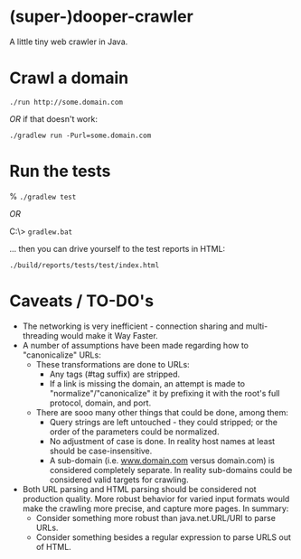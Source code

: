 # (super-)dooper-crawler

A little tiny web crawler in Java.

# Crawl a domain

`./run http://some.domain.com`

*OR* if that doesn't work:

`./gradlew run -Purl=some.domain.com`

# Run the tests

% `./gradlew test`

*OR*

C:\\> `gradlew.bat`

... then you can drive yourself to the test reports in HTML:

`./build/reports/tests/test/index.html`

# Caveats / TO-DO's
* The networking is very inefficient - connection sharing and multi-threading would make it Way Faster.
* A number of assumptions have been made regarding how to "canonicalize" URLs:
    * These transformations are done to URLs:
        * Any tags (#tag suffix) are stripped.
        * If a link is missing the domain, an attempt is made to "normalize"/"canonicalize" it by prefixing it with the root's full protocol, domain, and port.
    * There are sooo many other things that could be done, among them:
        * Query strings are left untouched - they could stripped; or the order of the parameters could be normalized.
        * No adjustment of case is done.  In reality host names at least should be case-insensitive.
        * A sub-domain (i.e. www.domain.com versus domain.com) is considered completely separate.  In reality sub-domains could be considered valid targets for crawling.
* Both URL parsing and HTML parsing should be considered not production quality.  More robust behavior for varied input formats would make the crawling more precise, and capture more pages.  In summary:
    * Consider something more robust than java.net.URL/URI to parse URLs.
    * Consider something besides a regular expression to parse URLS out of HTML.
    